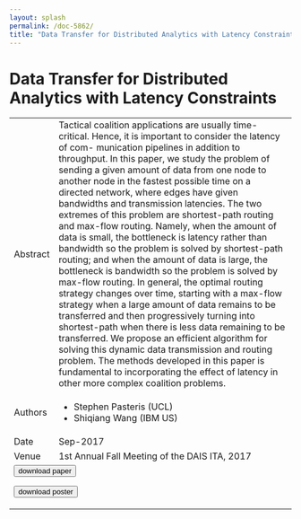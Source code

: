 ```yaml
---
layout: splash
permalink: /doc-5862/
title: "Data Transfer for Distributed Analytics with Latency Constraints"
---
```


# Data Transfer for Distributed Analytics with Latency Constraints

<table>
    <tbody>
    <tr>
        <td>Abstract</td>
        <td>Tactical coalition applications are usually time- critical. Hence, it is important to consider the latency of com- munication pipelines in addition to throughput. In this paper, we study the problem of sending a given amount of data from one node to another node in the fastest possible time on a directed network, where edges have given bandwidths and transmission latencies. The two extremes of this problem are shortest-path routing and max-flow routing. Namely, when the amount of data is small, the bottleneck is latency rather than bandwidth so the problem is solved by shortest-path routing; and when the amount of data is large, the bottleneck is bandwidth so the problem is solved by max-flow routing. In general, the optimal routing strategy changes over time, starting with a max-flow strategy when a large amount of data remains to be transferred and then progressively turning into shortest-path when there is less data remaining to be transferred. We propose an efficient algorithm for solving this dynamic data transmission and routing problem. The methods developed in this paper is fundamental to incorporating the effect of latency in other more complex coalition problems.</td>
    </tr>
    <tr>
        <td>Authors</td>
        <td>
            <ul>
                <li>Stephen Pasteris (UCL)</li>
                <li>Shiqiang Wang (IBM US)</li>
            </ul>
        </td>
    </tr>
    <tr>
        <td>Date</td>
        <td>Sep-2017</td>
    </tr>
    <tr>
        <td>Venue</td>
        <td>1st Annual Fall Meeting of the DAIS ITA, 2017</td>
    </tr>
        <tr>
            <td colspan="2">
                <form method="get" action="https://ibm.box.com/v/doc-5862-paper">
                    <button type="submit">download paper</button>
                </form>
                <form method="get" action="https://ibm.box.com/v/doc-5862-poster">
                    <button type="submit">download poster</button>
                </form>
            </td>
        </tr>
    </tbody>
</table>
